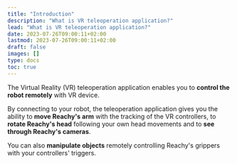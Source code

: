 ```yaml
---
title: "Introduction"
description: "What is VR teleoperation application?"
lead: "What is VR teleoperation application?"
date: 2023-07-26T09:00:11+02:00
lastmod: 2023-07-26T09:00:11+02:00
draft: false
images: []
type: docs
toc: true
---
```


The Virtual Reality (VR) teleoperation application enables you to **control the robot remotely** with VR device.  

By connecting to your robot, the teleoperation application gives you the ability to **move Reachy's arm** with the tracking of the VR controllers, to **rotate Reachy's head** following your own head movements and to **see through Reachy's cameras**.  

You can also **manipulate objects** remotely controlling Reachy's grippers with your controllers' triggers.  
